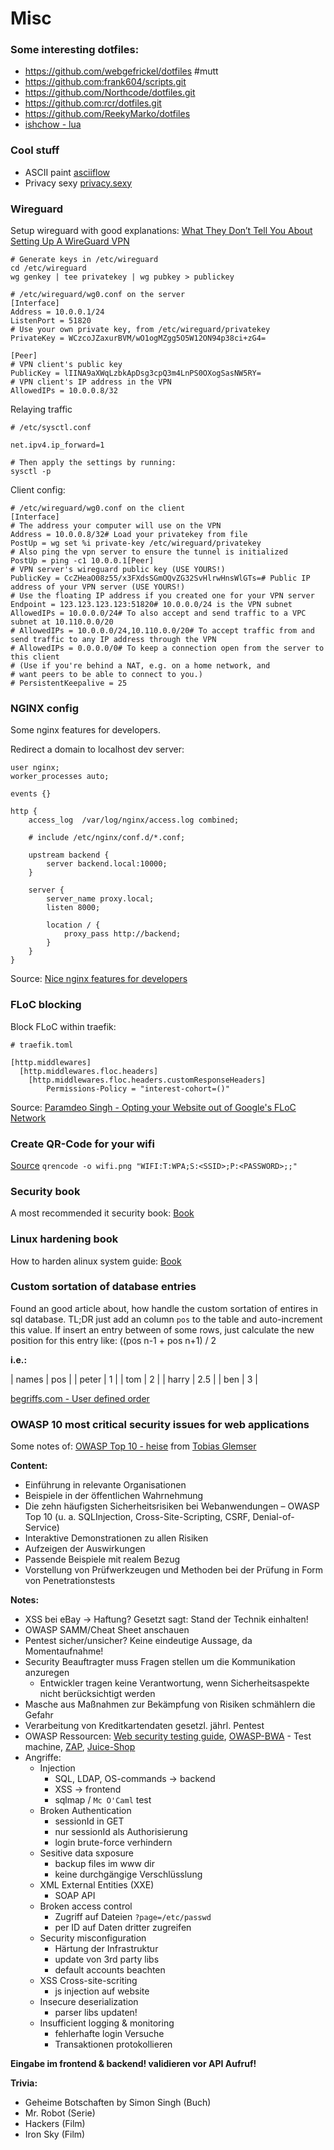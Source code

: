 # Misc

### Some interesting dotfiles:
 * https://github.com/webgefrickel/dotfiles #mutt
 * https://github.com:frank604/scripts.git
 * https://github.com/Northcode/dotfiles.git
 * https://github.com:rcr/dotfiles.git
 * https://github.com/ReekyMarko/dotfiles
 * [ishchow - lua](https://github.com/ishchow/dotfiles/blob/master/.config/nvim/lua/diary.lua)

### Cool stuff

 - ASCII paint [asciiflow](https://asciiflow.com)
 - Privacy sexy [privacy.sexy](https://privacy.sexy/)

### Wireguard

Setup wireguard with good explanations: [What They Don’t Tell You About Setting Up A WireGuard VPN](https://medium.com/tangram-visions/what-they-dont-tell-you-about-setting-up-a-wireguard-vpn-46f7bd168478)

```
# Generate keys in /etc/wireguard
cd /etc/wireguard
wg genkey | tee privatekey | wg pubkey > publickey
```

```
# /etc/wireguard/wg0.conf on the server
[Interface]
Address = 10.0.0.1/24
ListenPort = 51820
# Use your own private key, from /etc/wireguard/privatekey
PrivateKey = WCzcoJZaxurBVM/wO1ogMZgg5O5W12ON94p38ci+zG4=

[Peer]
# VPN client's public key
PublicKey = lIINA9aXWqLzbkApDsg3cpQ3m4LnPS0OXogSasNW5RY=
# VPN client's IP address in the VPN
AllowedIPs = 10.0.0.8/32
```

Relaying traffic
```
# /etc/sysctl.conf

net.ipv4.ip_forward=1

# Then apply the settings by running:
sysctl -p
```

Client config:
```
# /etc/wireguard/wg0.conf on the client
[Interface]
# The address your computer will use on the VPN
Address = 10.0.0.8/32# Load your privatekey from file
PostUp = wg set %i private-key /etc/wireguard/privatekey
# Also ping the vpn server to ensure the tunnel is initialized
PostUp = ping -c1 10.0.0.1[Peer]
# VPN server's wireguard public key (USE YOURS!)
PublicKey = CcZHeaO08z55/x3FXdsSGmOQvZG32SvHlrwHnsWlGTs=# Public IP address of your VPN server (USE YOURS!)
# Use the floating IP address if you created one for your VPN server
Endpoint = 123.123.123.123:51820# 10.0.0.0/24 is the VPN subnet
AllowedIPs = 10.0.0.0/24# To also accept and send traffic to a VPC subnet at 10.110.0.0/20
# AllowedIPs = 10.0.0.0/24,10.110.0.0/20# To accept traffic from and send traffic to any IP address through the VPN
# AllowedIPs = 0.0.0.0/0# To keep a connection open from the server to this client
# (Use if you're behind a NAT, e.g. on a home network, and
# want peers to be able to connect to you.)
# PersistentKeepalive = 25
```

### NGINX config

Some nginx features for developers.

Redirect a domain to localhost dev server:
```
user nginx;
worker_processes auto;

events {}

http {
    access_log  /var/log/nginx/access.log combined;

    # include /etc/nginx/conf.d/*.conf;

    upstream backend {
        server backend.local:10000;
    }

    server {
        server_name proxy.local;
        listen 8000;

        location / {
            proxy_pass http://backend;
        }
    }
}
```
Source: [Nice nginx features for developers](https://alex.dzyoba.com/blog/nginx-features-for-developers/)

### FLoC blocking

Block FLoC within traefik:

```
# traefik.toml

[http.middlewares]
  [http.middlewares.floc.headers]
    [http.middlewares.floc.headers.customResponseHeaders]
        Permissions-Policy = "interest-cohort=()"

```
Source: [Paramdeo Singh - Opting your Website out of Google's FLoC Network](https://paramdeo.com//blog/opting-your-website-out-of-googles-floc-network)

### Create QR-Code for your wifi
[Source](https://feeding.cloud.geek.nz/posts/encoding-wifi-access-point-passwords-qr-code/)
`qrencode -o wifi.png "WIFI:T:WPA;S:<SSID>;P:<PASSWORD>;;"`

### Security book
A most recommended it security book: [Book](https://www.cl.cam.ac.uk/~rja14/book.html)

### Linux hardening book
How to harden alinux system guide:
[Book](https://madaidans-insecurities.github.io/guides/linux-hardening.html)

### Custom sortation of database entries
Found an good article about, how handle the custom sortation of entires in sql database. TL;DR just add an column `pos` to the table and auto-increment this value. If insert an entry between of some rows, just calculate the new position for this entry like: ((pos n-1 + pos n+1) / 2

**i.e.:**

| names | pos |
| peter | 1   |
| tom   | 2   |
| harry | 2.5 |
| ben   | 3   |

[begriffs.com - User defined order](https://begriffs.com/posts/2018-03-20-user-defined-order.html)

### OWASP 10 most critical security issues for web applications

Some notes of: [OWASP Top 10 - heise](https://www.heise.de/news/Online-Workshop-OWASP-Top-10-Sicherheitsluecken-in-Webanwendungen-vermeiden-5988383.html) from [Tobias Glemser](https://owasp.org/www-project-juice-shop/)

**Content:**

 - Einführung in relevante Organisationen
 - Beispiele in der öffentlichen Wahrnehmung
 - Die zehn häufigsten Sicherheitsrisiken bei Webanwendungen – OWASP Top 10 (u. a. SQLInjection, Cross-Site-Scripting, CSRF, Denial-of-Service)
 - Interaktive Demonstrationen zu allen Risiken
 - Aufzeigen der Auswirkungen
 - Passende Beispiele mit realem Bezug
 - Vorstellung von Prüfwerkzeugen und Methoden bei der Prüfung in Form von Penetrationstests

**Notes:**

 - XSS bei eBay -> Haftung? Gesetzt sagt: Stand der Technik einhalten!
 - OWASP SAMM/Cheat Sheet anschauen
 - Pentest sicher/unsicher? Keine eindeutige Aussage, da Momentaufnahme!
 - Security Beauftragter muss Fragen stellen um die Kommunikation anzuregen
   - Entwickler tragen keine Verantwortung, wenn Sicherheitsaspekte nicht berücksichtigt werden
 - Masche aus Maßnahmen zur Bekämpfung von Risiken schmählern die Gefahr
 - Verarbeitung von Kreditkartendaten gesetzl. jährl. Pentest
 - OWASP Ressourcen: [Web security testing guide](https://owasp.org/www-project-web-security-testing-guide/), [OWASP-BWA](https://hub.docker.com/r/vulnerables/web-dvwa) - Test machine, [ZAP](https://www.zaproxy.org/docs/docker/baseline-scan/), [Juice-Shop](https://owasp.org/www-project-juice-shop/) 
 - Angriffe: 
   - Injection
     - SQL, LDAP, OS-commands -> backend
     - XSS -> frontend
     - sqlmap / `Mc O'Caml` test
   - Broken Authentication
     - sessionId in GET
     - nur sessionId als Authorisierung
     - login brute-force verhindern
   - Sesitive data sxposure
     - backup files im www dir
     - keine durchgängige Verschlüsslung
   - XML External Entities (XXE)
     - SOAP API
   - Broken access control
     - Zugriff auf Dateien `?page=/etc/passwd`
     - per ID auf Daten dritter zugreifen
   - Security misconfiguration
     - Härtung der Infrastruktur
     - update von 3rd party libs
     - default accounts beachten
   - XSS Cross-site-scriting
     - js injection auf website
   - Insecure deserialization
     - parser libs updaten!
   - Insufficient logging & monitoring
     - fehlerhafte login Versuche
     - Transaktionen protokollieren

**Eingabe im frontend & backend! validieren vor API Aufruf!**

**Trivia:**

 - Geheime Botschaften by Simon Singh (Buch)
 - Mr. Robot (Serie)
 - Hackers (Film)
 - Iron Sky (Film)
